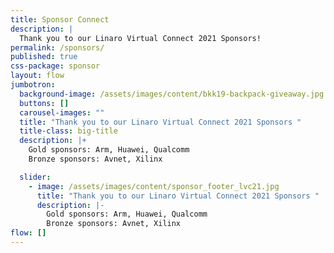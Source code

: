 ```yaml
---
title: Sponsor Connect
description: |
  Thank you to our Linaro Virtual Connect 2021 Sponsors!
permalink: /sponsors/
published: true
css-package: sponsor
layout: flow
jumbotron:
  background-image: /assets/images/content/bkk19-backpack-giveaway.jpg
  buttons: []
  carousel-images: ""
  title: "Thank you to our Linaro Virtual Connect 2021 Sponsors "
  title-class: big-title
  description: |+
    Gold sponsors: Arm, Huawei, Qualcomm
    Bronze sponsors: Avnet, Xilinx 

  slider:
    - image: /assets/images/content/sponsor_footer_lvc21.jpg
      title: "Thank you to our Linaro Virtual Connect 2021 Sponsors "
      description: |-
        Gold sponsors: Arm, Huawei, Qualcomm
        Bronze sponsors: Avnet, Xilinx 
flow: []
---
```

